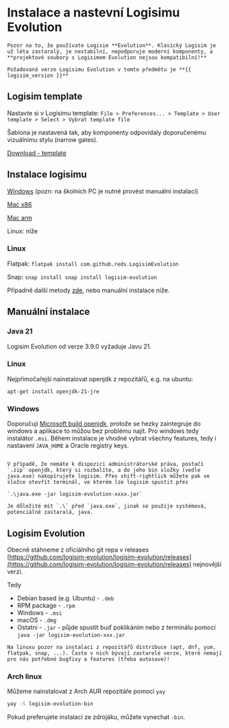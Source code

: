 # Instalace a nastevní Logisimu Evolution

```admonish important title="Máte správný Logisim?"
Pozor na to, že používate Logisim **Evolution**. Klasický Logisim je už léta zastaralý, je nestabilní, nepodporuje moderní komponenty, a **projektové soubory s Logisimem Evolution nejsou kompatibilní!**
```

```admonish info title="Verze Logisimu Evolution"
Požadovaná verze Logisimu Evolution v tomto předmětu je **{{ logisim_version }}**
```

## Logisim template

Nastavte si v Logisimu template: `File > Preferences... > Template > User template > Select > Vybrat template file`

Šablona je nastavená tak, aby komponenty odpovídaly doporučenému vizuálnímu stylu (narrow gates).

[Download - template](../logisim/template.circ)

## Instalace logisimu

[Windows](https://github.com/logisim-evolution/logisim-evolution/releases/download/v4.0.0/logisim-evolution-4.0.0-aarch64.msi) (pozn: na školních PC je nutné provést manuální instalaci)

[Mac x86](https://github.com/logisim-evolution/logisim-evolution/releases/download/v4.0.0/logisim-evolution-4.0.0-x86_64.dmg)

[Mac arm](https://github.com/logisim-evolution/logisim-evolution/releases/download/v4.0.0/logisim-evolution-4.0.0-aarch64.dmg)

Linux: níže

### Linux

Flatpak: `flatpak install com.github.reds.LogisimEvolution`

Snap: `snap install snap install logisim-evolution`

Případně další metody [zde](https://github.com/logisim-evolution/logisim-evolution?tab=readme-ov-file#download), nebo manuální instalace níže.

## Manuální instalace

### Java 21

Logisim Evolution od verze 3.9.0 vyžaduje Javu 21.



### Linux

Nejpřímočařejší nainstalovat openjdk z repozitářů, e.g. na ubuntu:

`apt-get install openjdk-21-jre`

### Windows

Doporučuji [Microsoft build openjdk](https://learn.microsoft.com/en-us/java/openjdk/download#openjdk-21), protože se hezky zaintegruje do windows a aplikace to můžou bez problému najít. Pro windows tedy instalátor `.msi`. Během instalace je vhodné vybrat všechny features, tedy i nastavení `JAVA_HOME` a Oracle registry keys.

```admonish info title="Instalace bez administrátorských práv (e.g. ve škole)",collapsible=true

V případě, že nemáte k dispozici administrátorské práva, postačí `.zip` openjdk, který si rozbalíte, a do jeho bin složky (vedle java.exe) nakopírujete logisim. Přes shift-rightlick můžete pak ve složce otevřít terminál, ve kterém lze logisim spustit přes

`.\java.exe -jar logisim-evolution-xxxx.jar`

Je důležité mít `.\` před `java.exe`, jinak se použije systémová, potenciálně zastaralá, java.
```

## Logisim Evolution

Obecně stáhneme z oficiálního git repa v releases [https://github.com/logisim-evolution/logisim-evolution/releases](https://github.com/logisim-evolution/logisim-evolution/releases) nejnovější verzi.

Tedy

- Debian based (e.g. Ubuntu) - `.deb`
- RPM package - `.rpm`
- Windows - `.msi`
- macOS - `.dmg`
- Ostatní - `.jar` - půjde spustit buď poklikáním nebo z terminálu pomocí `java -jar logisim-evolution-xxx.jar`

```admonish warning
Na linuxu pozor na instalaci z repozitářů distribuce (apt, dnf, yum, flatpak, snap, ...). Často v nich bývají zastarelé verze, které nemají pro nás potřebné bugfixy a features (třeba autosave)!
```

### Arch linux

Můžeme nainstalovat z Arch AUR repozitáře pomocí `yay`

```bash
yay -S logisim-evolution-bin
```

Pokud preferujete instalaci ze zdrojáku, můžete vynechat `-bin`.

